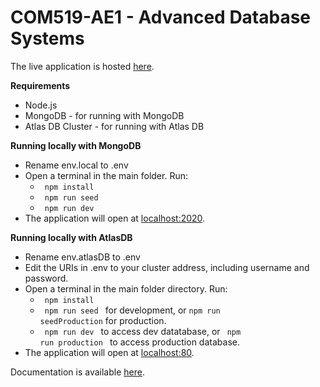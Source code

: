 # COM519-AE1 - Advanced Database Systems

The live application is hosted [here](https://serene-tor-99412.herokuapp.com/specifications).

<b> Requirements</b>
* Node.js
* MongoDB - for running with MongoDB
* Atlas DB Cluster - for running with Atlas DB


<b> Running locally with MongoDB </b>

* Rename env.local to .env
* Open a terminal in the main folder. Run:
    * <code> npm install </code>
    * <code> npm run seed </code>
    * <code> npm run dev </code>
* The application will open at [localhost:2020](http://localhost:2020).



<b> Running locally with AtlasDB </b>

* Rename env.atlasDB to .env
* Edit the URIs in .env to your cluster address, including username and password.
* Open a terminal in the main folder directory. Run:
    * <code> npm install </code>
    * <code> npm run seed </code> for development, or <code>npm run seedProduction</code> for production.
    * <code> npm run dev </code> to access dev datatabase, or <code> npm run production </code> to access production database.
* The application will open at [localhost:80](http://localhost:80).

Documentation is available [here](documentation/report.md).
